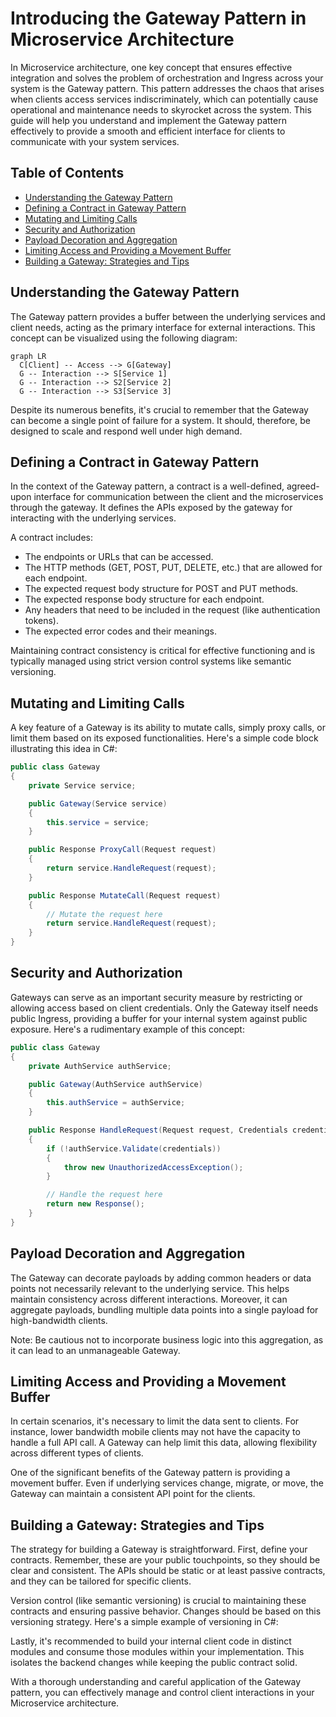 # Introducing the Gateway Pattern in Microservice Architecture

In Microservice architecture, one key concept that ensures effective integration and solves the problem of orchestration and Ingress across your system is the Gateway pattern. This pattern addresses the chaos that arises when clients access services indiscriminately, which can potentially cause operational and maintenance needs to skyrocket across the system. This guide will help you understand and implement the Gateway pattern effectively to provide a smooth and efficient interface for clients to communicate with your system services.

## Table of Contents

- [Understanding the Gateway Pattern](#understanding-the-gateway-pattern)
- [Defining a Contract in Gateway Pattern](#defining-a-contract-in-gateway-pattern)
- [Mutating and Limiting Calls](#mutating-and-limiting-calls)
- [Security and Authorization](#security-and-authorization)
- [Payload Decoration and Aggregation](#payload-decoration-and-aggregation)
- [Limiting Access and Providing a Movement Buffer](#limiting-access-and-providing-a-movement-buffer)
- [Building a Gateway: Strategies and Tips](#building-a-gateway-strategies-and-tips)

## Understanding the Gateway Pattern

The Gateway pattern provides a buffer between the underlying services and client needs, acting as the primary interface for external interactions. This concept can be visualized using the following diagram:

```mermaid
graph LR
  C[Client] -- Access --> G[Gateway]
  G -- Interaction --> S[Service 1]
  G -- Interaction --> S2[Service 2]
  G -- Interaction --> S3[Service 3]
```

Despite its numerous benefits, it's crucial to remember that the Gateway can become a single point of failure for a system. It should, therefore, be designed to scale and respond well under high demand.

##  Defining a Contract in Gateway Pattern

In the context of the Gateway pattern, a contract is a well-defined, agreed-upon interface for communication between the client and the microservices through the gateway. It defines the APIs exposed by the gateway for interacting with the underlying services. 

A contract includes:
- The endpoints or URLs that can be accessed.
- The HTTP methods (GET, POST, PUT, DELETE, etc.) that are allowed for each endpoint.
- The expected request body structure for POST and PUT methods.
- The expected response body structure for each endpoint.
- Any headers that need to be included in the request (like authentication tokens).
- The expected error codes and their meanings. 

Maintaining contract consistency is critical for effective functioning and is typically managed using strict version control systems like semantic versioning.

## Mutating and Limiting Calls

A key feature of a Gateway is its ability to mutate calls, simply proxy calls, or limit them based on its exposed functionalities. Here's a simple code block illustrating this idea in C#:

```csharp
public class Gateway
{
    private Service service;

    public Gateway(Service service)
    {
        this.service = service;
    }

    public Response ProxyCall(Request request)
    {
        return service.HandleRequest(request);
    }

    public Response MutateCall(Request request)
    {
        // Mutate the request here
        return service.HandleRequest(request);
    }
}
```

## Security and Authorization

Gateways can serve as an important security measure by restricting or allowing access based on client credentials. Only the Gateway itself needs public Ingress, providing a buffer for your internal system against public exposure. Here's a rudimentary example of this concept:

```csharp
public class Gateway
{
    private AuthService authService;

    public Gateway(AuthService authService)
    {
        this.authService = authService;
    }

    public Response HandleRequest(Request request, Credentials credentials)
    {
        if (!authService.Validate(credentials))
        {
            throw new UnauthorizedAccessException();
        }

        // Handle the request here
        return new Response();
    }
}
```

## Payload Decoration and Aggregation

The Gateway can decorate payloads by adding common headers or data points not necessarily relevant to the underlying service. This helps maintain consistency across different interactions. Moreover, it can aggregate payloads, bundling multiple data points into a single payload for high-bandwidth clients.

Note: Be cautious not to incorporate business logic into this aggregation, as it can lead to an unmanageable Gateway.

## Limiting Access and Providing a Movement Buffer

In certain scenarios, it's necessary to limit the data sent to clients. For instance, lower bandwidth mobile clients may not have the capacity to handle a full API call. A Gateway can help limit this data, allowing flexibility across different types of clients. 

One of the significant benefits of the Gateway pattern is providing a movement buffer. Even if underlying services change, migrate, or move, the Gateway can maintain a consistent API point for the clients. 

## Building a Gateway: Strategies and Tips

The strategy for building a Gateway is straightforward. First, define your contracts. Remember, these are your public touchpoints, so they should be clear and consistent. The APIs should be static or at least passive contracts, and they can be tailored for specific clients. 

Version control (like semantic versioning) is crucial to maintaining these contracts and ensuring passive behavior. Changes should be based on this versioning strategy. Here's a simple example of versioning in C#:

Lastly, it's recommended to build your internal client code in distinct modules and consume those modules within your implementation. This isolates the backend changes while keeping the public contract solid.

With a thorough understanding and careful application of the Gateway pattern, you can effectively manage and control client interactions in your Microservice architecture.
